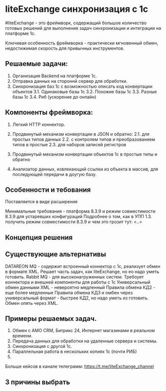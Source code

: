 # liteExchange синхронизация с 1с

#liteExchange - это фреймворк, содержащий большое количество готовых решений для выполнения задач синхронизации и интеграции на платформе 1с.

Ключевая особенность фреймворка - практически мгновенный обмен, недостижимая скорость для привычных инструментов.

## Решаемые задачи:
1. Организация Backend на платформе 1с.
2. Отправка данных на стороннй сервер для обработки.
3. Синхронизация баз 1с с возможностью описать код конвертации объектов
3.1. Одинаковые базы 1с
3.2. Похожие базы 1с
3.3. Разные базы 1с
3.4. Риб (ускорение до онлайн)

## Компоненты фреймворка:
1. Легкий HTTP коннектор.
2. Продвинутый механизм конвертации в JSON и обратно:
2.1. для простых типов данных
2.2. с контролем типов и преобразованием типов в простые
2.3. для наборов записей регистров

3. Продвинутый механизм конвертации объектов 1с в простые типы и обратно
4. Анализатор данных, извлекающий ссылки из объекта в массив, для последующей передачи в доугую базу.

## Особенности и тебования
Поставляется в виде расширения

Минимальные требования - платформа 8.3.9 и режим совместимости 8.3.9 для устаревших конфигураций
Подробнее о том, как в УПП 1.3. получить режим совместимости 8.3.9 и чем это грозит тут: <..>

## Концепция решения

## Существующие альтернативы
DATAREON MQ - содержит встроенный коннектор с 1с, реализует обмен в формате XML. Решает часть задач, как liteExchange, но ео надо уметь готовить.
Rabbit MQ - для высоконагруженных систем. Требоует коннектора и внешней компоненты для работы с 1с
Универсальный обмен данными XML - невероятно медленный
Правила обмена КД2 - еще более медленные
Правила обмена КД3 и омбен через универсальный формат - быстрее КД2, но надо уметь из готовить. Обмен опять через XML.

## Примеры решаемых задач.
1. Обмен с AMO CRM, Битрикс 24, Интернет магазинами в реальном времени.
2. Передача данных для обработки на удаленные сервера и системы.
3. Синхронизация с другой 1с.
4. Параллельная работа в нескольких копиях 1с (почти РИБ)
5. 

Больше кейсов в канале телеграмм:
https://t.me/liteExchange_channel

## 3 причины выбрать
